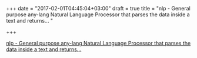 +++
date = "2017-02-01T04:45:04+03:00"
draft = true
title = "nlp - General purpose any-lang Natural Language Processor that parses the data inside a text and returns... "

+++

<p><a href="https://t.co/h3bCxDLpdH">nlp - General purpose any-lang Natural Language Processor that parses the data inside a text and returns... </a></p>
